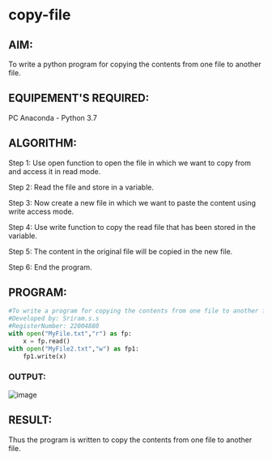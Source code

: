 # copy-file
## AIM:
To write a python program for copying the contents from one file to another file.
## EQUIPEMENT'S REQUIRED: 
PC
Anaconda - Python 3.7
## ALGORITHM: 
Step 1: Use open function to open the file in which we want to copy from and access it in read mode.

Step 2: Read the file and store in a variable.

Step 3: Now create a new file in which we want to paste the content using write access mode.

Step 4: Use write function to copy the read file that has been stored in the variable.

Step 5: The content in the original file will be copied in the new file.

Step 6: End the program.

## PROGRAM:
```python
#To write a program for copying the contents from one file to another file.
#Developed by: Sriram.s.s
#RegisterNumber: 22004880
with open("MyFile.txt","r") as fp:
    x = fp.read()
with open("MyFile2.txt","w") as fp1:
    fp1.write(x)
```
### OUTPUT:

![image](https://user-images.githubusercontent.com/120554177/215004832-2581198c-a5b3-4f2b-9bd7-c4a9601e72fa.png)


## RESULT:
Thus the program is written to copy the contents from one file to another file.

